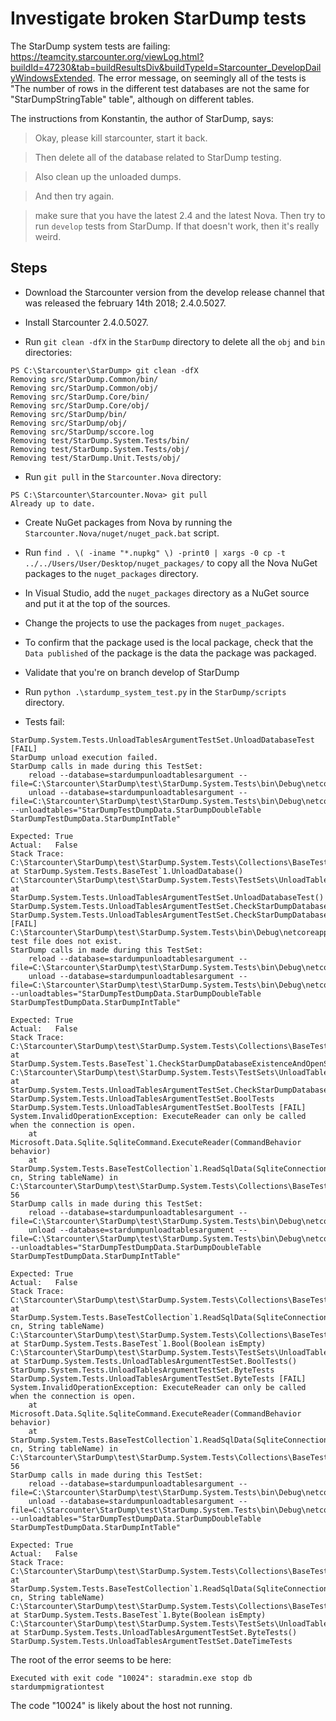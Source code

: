 # Investigate broken StarDump tests

The StarDump system tests are failing: https://teamcity.starcounter.org/viewLog.html?buildId=47230&tab=buildResultsDiv&buildTypeId=Starcounter_DevelopDailyWindowsExtended. The error message, on seemingly all of the tests is "The number of rows in the different test databases are not the same for "StarDumpStringTable" table", although on different tables.

The instructions from Konstantin, the author of StarDump, says:

> Okay, please kill starcounter, start it back.

> Then delete all of the database related to StarDump testing.

> Also clean up the unloaded dumps.

> And then try again.

> make sure that you have the latest 2.4 and the latest Nova.
    Then try to run `develop` tests from StarDump.
    If that doesn't work, then it's really weird.

## Steps

* Download the Starcounter version from the develop release channel that was released the february 14th 2018; 
2.4.0.5027.

* Install Starcounter 2.4.0.5027.

* Run `git clean -dfX` in the `StarDump` directory to delete all the `obj` and `bin` directories:

```
PS C:\Starcounter\StarDump> git clean -dfX
Removing src/StarDump.Common/bin/
Removing src/StarDump.Common/obj/
Removing src/StarDump.Core/bin/
Removing src/StarDump.Core/obj/
Removing src/StarDump/bin/
Removing src/StarDump/obj/
Removing src/StarDump/sccore.log
Removing test/StarDump.System.Tests/bin/
Removing test/StarDump.System.Tests/obj/
Removing test/StarDump.Unit.Tests/obj/
```

* Run `git pull` in the `Starcounter.Nova` directory:

```
PS C:\Starcounter\Starcounter.Nova> git pull
Already up to date.
```

* Create NuGet packages from Nova by running the `Starcounter.Nova/nuget/nuget_pack.bat` script.

* Run `find . \( -iname "*.nupkg" \) -print0 | xargs -0 cp -t ../../Users/User/Desktop/nuget_packages/` to copy all the Nova NuGet packages to the `nuget_packages` directory.

* In Visual Studio, add the `nuget_packages` directory as a NuGet source and put it at the top of the sources.

* Change the projects to use the packages from `nuget_packages`.

* To confirm that the package used is the local package, check that the `Data published` of the package is the data the package was packaged.

* Validate that you're on branch develop of StarDump

* Run `python .\stardump_system_test.py` in the `StarDump/scripts` directory.

* Tests fail:

```
StarDump.System.Tests.UnloadTablesArgumentTestSet.UnloadDatabaseTest [FAIL]
StarDump unload execution failed.
StarDump calls in made during this TestSet:
    reload --database=stardumpunloadtablesargument --file=C:\Starcounter\StarDump\test\StarDump.System.Tests\bin\Debug\netcoreapp2.0\Resources\DefaultTestDump.sqlite3
    unload --database=stardumpunloadtablesargument --file=C:\Starcounter\StarDump\test\StarDump.System.Tests\bin\Debug\netcoreapp2.0\Resources\UnloadTablesArgumentTestDump.sqlite3 --unloadtables="StarDumpTestDumpData.StarDumpDoubleTable StarDumpTestDumpData.StarDumpIntTable"

Expected: True
Actual:   False
Stack Trace:
C:\Starcounter\StarDump\test\StarDump.System.Tests\Collections\BaseTest.cs(57,0): at StarDump.System.Tests.BaseTest`1.UnloadDatabase()
C:\Starcounter\StarDump\test\StarDump.System.Tests\TestSets\UnloadTablesArgumentTestSet.cs(40,0): at StarDump.System.Tests.UnloadTablesArgumentTestSet.UnloadDatabaseTest()
StarDump.System.Tests.UnloadTablesArgumentTestSet.CheckStarDumpDatabaseExistenceAndOpenSqlConnectionTest
StarDump.System.Tests.UnloadTablesArgumentTestSet.CheckStarDumpDatabaseExistenceAndOpenSqlConnectionTest [FAIL]
C:\Starcounter\StarDump\test\StarDump.System.Tests\bin\Debug\netcoreapp2.0\Resources\UnloadTablesArgumentTestDump.sqlite3 test file does not exist.
StarDump calls in made during this TestSet:
    reload --database=stardumpunloadtablesargument --file=C:\Starcounter\StarDump\test\StarDump.System.Tests\bin\Debug\netcoreapp2.0\Resources\DefaultTestDump.sqlite3
    unload --database=stardumpunloadtablesargument --file=C:\Starcounter\StarDump\test\StarDump.System.Tests\bin\Debug\netcoreapp2.0\Resources\UnloadTablesArgumentTestDump.sqlite3 --unloadtables="StarDumpTestDumpData.StarDumpDoubleTable StarDumpTestDumpData.StarDumpIntTable"

Expected: True
Actual:   False
Stack Trace:
C:\Starcounter\StarDump\test\StarDump.System.Tests\Collections\BaseTest.cs(70,0): at StarDump.System.Tests.BaseTest`1.CheckStarDumpDatabaseExistenceAndOpenSqlConnection()
C:\Starcounter\StarDump\test\StarDump.System.Tests\TestSets\UnloadTablesArgumentTestSet.cs(46,0): at StarDump.System.Tests.UnloadTablesArgumentTestSet.CheckStarDumpDatabaseExistenceAndOpenSqlConnectionTest()
StarDump.System.Tests.UnloadTablesArgumentTestSet.BoolTests
StarDump.System.Tests.UnloadTablesArgumentTestSet.BoolTests [FAIL]
System.InvalidOperationException: ExecuteReader can only be called when the connection is open.
    at Microsoft.Data.Sqlite.SqliteCommand.ExecuteReader(CommandBehavior behavior)
    at StarDump.System.Tests.BaseTestCollection`1.ReadSqlData(SqliteConnection cn, String tableName) in C:\Starcounter\StarDump\test\StarDump.System.Tests\Collections\BaseTestCollection.cs:line 56
StarDump calls in made during this TestSet:
    reload --database=stardumpunloadtablesargument --file=C:\Starcounter\StarDump\test\StarDump.System.Tests\bin\Debug\netcoreapp2.0\Resources\DefaultTestDump.sqlite3
    unload --database=stardumpunloadtablesargument --file=C:\Starcounter\StarDump\test\StarDump.System.Tests\bin\Debug\netcoreapp2.0\Resources\UnloadTablesArgumentTestDump.sqlite3 --unloadtables="StarDumpTestDumpData.StarDumpDoubleTable StarDumpTestDumpData.StarDumpIntTable"

Expected: True
Actual:   False
Stack Trace:
C:\Starcounter\StarDump\test\StarDump.System.Tests\Collections\BaseTestCollection.cs(65,0): at StarDump.System.Tests.BaseTestCollection`1.ReadSqlData(SqliteConnection cn, String tableName)
C:\Starcounter\StarDump\test\StarDump.System.Tests\Collections\BaseTest.cs(414,0): at StarDump.System.Tests.BaseTest`1.Bool(Boolean isEmpty)
C:\Starcounter\StarDump\test\StarDump.System.Tests\TestSets\UnloadTablesArgumentTestSet.cs(118,0): at StarDump.System.Tests.UnloadTablesArgumentTestSet.BoolTests()
StarDump.System.Tests.UnloadTablesArgumentTestSet.ByteTests
StarDump.System.Tests.UnloadTablesArgumentTestSet.ByteTests [FAIL]
System.InvalidOperationException: ExecuteReader can only be called when the connection is open.
    at Microsoft.Data.Sqlite.SqliteCommand.ExecuteReader(CommandBehavior behavior)
    at StarDump.System.Tests.BaseTestCollection`1.ReadSqlData(SqliteConnection cn, String tableName) in C:\Starcounter\StarDump\test\StarDump.System.Tests\Collections\BaseTestCollection.cs:line 56
StarDump calls in made during this TestSet:
    reload --database=stardumpunloadtablesargument --file=C:\Starcounter\StarDump\test\StarDump.System.Tests\bin\Debug\netcoreapp2.0\Resources\DefaultTestDump.sqlite3
    unload --database=stardumpunloadtablesargument --file=C:\Starcounter\StarDump\test\StarDump.System.Tests\bin\Debug\netcoreapp2.0\Resources\UnloadTablesArgumentTestDump.sqlite3 --unloadtables="StarDumpTestDumpData.StarDumpDoubleTable StarDumpTestDumpData.StarDumpIntTable"

Expected: True
Actual:   False
Stack Trace:
C:\Starcounter\StarDump\test\StarDump.System.Tests\Collections\BaseTestCollection.cs(65,0): at StarDump.System.Tests.BaseTestCollection`1.ReadSqlData(SqliteConnection cn, String tableName)
C:\Starcounter\StarDump\test\StarDump.System.Tests\Collections\BaseTest.cs(354,0): at StarDump.System.Tests.BaseTest`1.Byte(Boolean isEmpty)
C:\Starcounter\StarDump\test\StarDump.System.Tests\TestSets\UnloadTablesArgumentTestSet.cs(106,0): at StarDump.System.Tests.UnloadTablesArgumentTestSet.ByteTests()
StarDump.System.Tests.UnloadTablesArgumentTestSet.DateTimeTests
```

The root of the error seems to be here:

```
Executed with exit code "10024": staradmin.exe stop db stardumpmigrationtest
```

The code "10024" is likely about the host not running.
